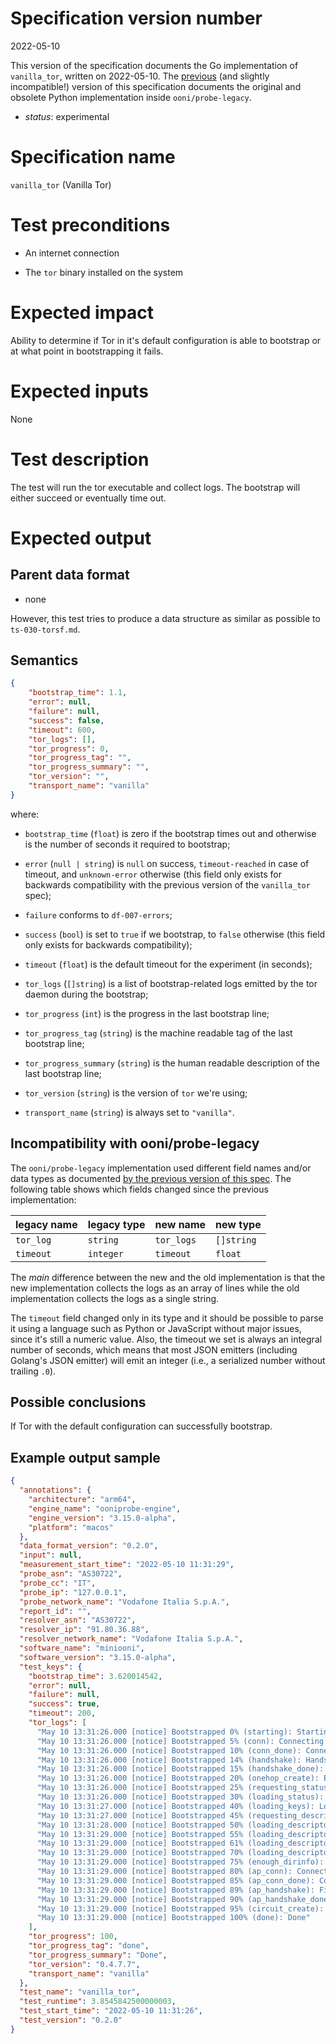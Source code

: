 # Specification version number

2022-05-10

This version of the specification documents the Go implementation of
`vanilla_tor`, written on 2022-05-10. The
[previous](https://github.com/ooni/spec/blob/fc05b9a12f4202d824f2bcdb52b4eacfbb914a4e/nettests/ts-016-vanilla-tor.md)
(and slightly incompatible!) version of this specification documents the original and
obsolete Python implementation inside `ooni/probe-legacy`.

* _status_: experimental

# Specification name

`vanilla_tor` (Vanilla Tor)

# Test preconditions

* An internet connection

* The `tor` binary installed on the system

# Expected impact

Ability to determine if Tor in it's default configuration is able to bootstrap
or at what point in bootstrapping it fails.

# Expected inputs

None

# Test description

The test will run the tor executable and collect logs. The bootstrap
will either succeed or eventually time out.

# Expected output

## Parent data format

* none

However, this test tries to produce a data structure as
similar as possible to `ts-030-torsf.md`.

## Semantics

```JSON
{
    "bootstrap_time": 1.1,
    "error": null,
    "failure": null,
    "success": false,
    "timeout": 600,
    "tor_logs": [],
    "tor_progress": 0,
    "tor_progress_tag": "",
    "tor_progress_summary": "",
    "tor_version": "",
    "transport_name": "vanilla"
}
```

where:

- `bootstrap_time` (`float`) is zero if the bootstrap times out and otherwise is
the number of seconds it required to bootstrap;

- `error` (`null | string`) is `null` on success, `timeout-reached` in case of
timeout, and `unknown-error` otherwise (this field only exists for backwards
compatibility with the previous version of the `vanilla_tor` spec);

- `failure` conforms to `df-007-errors`;

- `success` (`bool`) is set to `true` if we bootstrap, to `false` otherwise (this
field only exists for backwards compatibility);

- `timeout` (`float`) is the default timeout for the experiment (in seconds);

- `tor_logs` (`[]string`) is a list of bootstrap-related logs emitted by
the tor daemon during the bootstrap;

- `tor_progress` (`int`) is the progress in the last bootstrap line;

- `tor_progress_tag` (`string`) is the machine readable tag of the last bootstrap line;

- `tor_progress_summary` (`string`) is the human readable description of
the last bootstrap line;

- `tor_version` (`string`) is the version of `tor` we're using;

- `transport_name` (`string`) is always set to `"vanilla"`.

## Incompatibility with ooni/probe-legacy

The `ooni/probe-legacy` implementation used different field names and/or data types as
documented [by the previous version of this spec](
https://github.com/ooni/spec/blob/fc05b9a12f4202d824f2bcdb52b4eacfbb914a4e/nettests/ts-016-vanilla-tor.md).
The following table shows which fields changed since the previous implementation:

| legacy name            | legacy type     | new name      | new type        |
| ---------------------- | --------------- | ------------- | --------------- |
| `tor_log`              | `string`        | `tor_logs`    | `[]string`      |
| `timeout`              | `integer`       | `timeout`     | `float`         |

The _main_ difference between the new and the old implementation is that the new
implementation collects the logs as an array of lines while the old implementation
collects the logs as a single string.

The `timeout` field changed only in its type and it should be possible to parse it
using a language such as Python or JavaScript without major issues, since it's still
a numeric value. Also, the timeout we set is always an integral number of seconds,
which means that most JSON emitters (including
Golang's JSON emitter) will emit an integer (i.e., a serialized
number without trailing `.0`).

## Possible conclusions

If Tor with the default configuration can successfully bootstrap.

## Example output sample

```JSON
{
  "annotations": {
    "architecture": "arm64",
    "engine_name": "ooniprobe-engine",
    "engine_version": "3.15.0-alpha",
    "platform": "macos"
  },
  "data_format_version": "0.2.0",
  "input": null,
  "measurement_start_time": "2022-05-10 11:31:29",
  "probe_asn": "AS30722",
  "probe_cc": "IT",
  "probe_ip": "127.0.0.1",
  "probe_network_name": "Vodafone Italia S.p.A.",
  "report_id": "",
  "resolver_asn": "AS30722",
  "resolver_ip": "91.80.36.88",
  "resolver_network_name": "Vodafone Italia S.p.A.",
  "software_name": "miniooni",
  "software_version": "3.15.0-alpha",
  "test_keys": {
    "bootstrap_time": 3.620014542,
    "error": null,
    "failure": null,
    "success": true,
    "timeout": 200,
    "tor_logs": [
      "May 10 13:31:26.000 [notice] Bootstrapped 0% (starting): Starting",
      "May 10 13:31:26.000 [notice] Bootstrapped 5% (conn): Connecting to a relay",
      "May 10 13:31:26.000 [notice] Bootstrapped 10% (conn_done): Connected to a relay",
      "May 10 13:31:26.000 [notice] Bootstrapped 14% (handshake): Handshaking with a relay",
      "May 10 13:31:26.000 [notice] Bootstrapped 15% (handshake_done): Handshake with a relay done",
      "May 10 13:31:26.000 [notice] Bootstrapped 20% (onehop_create): Establishing an encrypted directory connection",
      "May 10 13:31:26.000 [notice] Bootstrapped 25% (requesting_status): Asking for networkstatus consensus",
      "May 10 13:31:26.000 [notice] Bootstrapped 30% (loading_status): Loading networkstatus consensus",
      "May 10 13:31:27.000 [notice] Bootstrapped 40% (loading_keys): Loading authority key certs",
      "May 10 13:31:27.000 [notice] Bootstrapped 45% (requesting_descriptors): Asking for relay descriptors",
      "May 10 13:31:28.000 [notice] Bootstrapped 50% (loading_descriptors): Loading relay descriptors",
      "May 10 13:31:29.000 [notice] Bootstrapped 55% (loading_descriptors): Loading relay descriptors",
      "May 10 13:31:29.000 [notice] Bootstrapped 61% (loading_descriptors): Loading relay descriptors",
      "May 10 13:31:29.000 [notice] Bootstrapped 70% (loading_descriptors): Loading relay descriptors",
      "May 10 13:31:29.000 [notice] Bootstrapped 75% (enough_dirinfo): Loaded enough directory info to build circuits",
      "May 10 13:31:29.000 [notice] Bootstrapped 80% (ap_conn): Connecting to a relay to build circuits",
      "May 10 13:31:29.000 [notice] Bootstrapped 85% (ap_conn_done): Connected to a relay to build circuits",
      "May 10 13:31:29.000 [notice] Bootstrapped 89% (ap_handshake): Finishing handshake with a relay to build circuits",
      "May 10 13:31:29.000 [notice] Bootstrapped 90% (ap_handshake_done): Handshake finished with a relay to build circuits",
      "May 10 13:31:29.000 [notice] Bootstrapped 95% (circuit_create): Establishing a Tor circuit",
      "May 10 13:31:29.000 [notice] Bootstrapped 100% (done): Done"
    ],
    "tor_progress": 100,
    "tor_progress_tag": "done",
    "tor_progress_summary": "Done",
    "tor_version": "0.4.7.7",
    "transport_name": "vanilla"
  },
  "test_name": "vanilla_tor",
  "test_runtime": 3.8545842500000003,
  "test_start_time": "2022-05-10 11:31:26",
  "test_version": "0.2.0"
}
```
